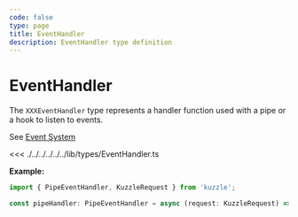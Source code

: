 ```yaml
---
code: false
type: page
title: EventHandler
description: EventHandler type definition
---
```


# EventHandler

The `XXXEventHandler` type represents a handler function used with a pipe or a hook to listen to events.

See [Event System](/core/2/guides/develop-on-kuzzle/event-system)

<<< ./../../../../../lib/types/EventHandler.ts

**Example:**

```js
import { PipeEventHandler, KuzzleRequest } from 'kuzzle';

const pipeHandler: PipeEventHandler = async (request: KuzzleRequest) => request
```